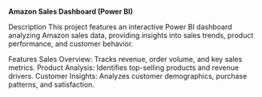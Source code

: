 **Amazon Sales Dashboard (Power BI)**

Description
This project features an interactive Power BI dashboard analyzing Amazon sales data, providing insights into sales trends, product performance, and customer behavior.

Features
Sales Overview: Tracks revenue, order volume, and key sales metrics.
Product Analysis: Identifies top-selling products and revenue drivers.
Customer Insights: Analyzes customer demographics, purchase patterns, and satisfaction.
